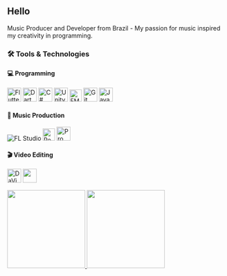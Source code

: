 ## Hello
Music Producer and Developer from Brazil - My passion for music inspired my creativity in programming.

### 🛠 Tools & Technologies

#### 💻 Programming
<p>
  <img src="https://cdn.jsdelivr.net/gh/devicons/devicon/icons/flutter/flutter-original.svg" height="32" alt="Flutter" />
  <img src="https://cdn.jsdelivr.net/gh/devicons/devicon/icons/dart/dart-original.svg" height="32" alt="Dart" />
  <img src="https://cdn.jsdelivr.net/gh/devicons/devicon/icons/csharp/csharp-original.svg" height="32" alt="C#" />
  <img src="https://cdn.jsdelivr.net/gh/devicons/devicon/icons/unity/unity-original.svg" height="32" alt="Unity" />
  <img src="https://img.shields.io/badge/FMOD-000?logo=fmod&logoColor=white" height="28" alt="FMOD" />
  <img src="https://cdn.jsdelivr.net/gh/devicons/devicon/icons/git/git-original.svg" height="32" alt="Git" />
  <img src="https://cdn.jsdelivr.net/gh/devicons/devicon/icons/javascript/javascript-original.svg" height="32" alt="JavaScript" />
</p>

#### 🎵 Music Production
<p>
  <img src= height="28" alt="FL Studio" />
  <img src="https://img.shields.io/badge/Reaper-000?logo=reaper&logoColor=white" height="28" alt="Reaper" />
  <img src="https://cdn.simpleicons.org/avidprotools/6C2784" height="32" alt="Pro Tools" />
</p>

#### 🎬 Video Editing
<p>
  <img src="https://cdn.simpleicons.org/davinciresolve/00baff" height="32" alt="DaVinci Resolve" />
  <img src="https://www.svgrepo.com/show/504203/capcut.svg" height=32 />
</p>



<div>
<a href="https://github.com/Wave-9B">
<img loading="lazy" height="180em" src="https://github-readme-stats.vercel.app/api/top-langs/?username=Wave-9B&layout=compact&langs_count=7&theme=dracula"/>
<img loading="lazy" height="180em" src="https://github-readme-stats.vercel.app/api?username=Wave-9B&show_icons=true&theme=dracula&include_all_commits=true&count_private=true"/>
</div>
